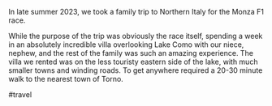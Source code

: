 
In late summer 2023, we took a family trip to Northern Italy for the Monza F1 race. 

While the purpose of the trip was obviously the race itself, spending a week in an absolutely incredible villa overlooking Lake Como with our niece, nephew, and the rest of the family was such an amazing experience. The villa we rented was on the less touristy eastern side of the lake, with much smaller towns and winding roads. To get anywhere required a 20-30 minute walk to the nearest town of Torno. 

#travel 
